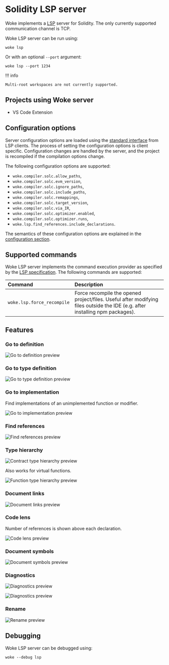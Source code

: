# Solidity LSP server
Woke implements a [LSP](https://microsoft.github.io/language-server-protocol/) server for Solidity. The only currently supported communication channel is TCP.

Woke LSP server can be run using:
```shell
woke lsp
```

Or with an optional `--port` argument:
```shell
woke lsp --port 1234
```

!!! info

    Multi-root workspaces are not currently supported.

## Projects using Woke server
- VS Code Extension

## Configuration options
Server configuration options are loaded using the [standard interface](https://microsoft.github.io/language-server-protocol/specifications/lsp/3.17/specification/#workspace_configuration) from LSP clients. The process of setting the configuration options is client specific. Configuration changes are handled by the server, and the project is recompiled if the compilation options change.

The following configuration options are supported:

- `woke.compiler.solc.allow_paths`,
- `woke.compiler.solc.evm_version`,
- `woke.compiler.solc.ignore_paths`,
- `woke.compiler.solc.include_paths`,
- `woke.compiler.solc.remappings`,
- `woke.compiler.solc.target_version`,
- `woke.compiler.solc.via_IR`,
- `woke.compiler.solc.optimizer.enabled`,
- `woke.compiler.solc.optimizer.runs`,
- `woke.lsp.find_references.include_declarations`.

The semantics of these configuration options are explained in the [configuration section](configuration.md#compilersolc-namespace).

## Supported commands

Woke LSP server implements the command execution provider as specified by the [LSP specification](https://microsoft.github.io/language-server-protocol/specifications/lsp/3.17/specification/#workspace_executeCommand). The following commands are supported:

| Command                                 | Description                                                                                                                  |
|:----------------------------------------|:-----------------------------------------------------------------------------------------------------------------------------|
| <nobr>`woke.lsp.force_recompile`</nobr> | Force recompile the opened project/files. Useful after modifying files outside the IDE (e.g. after installing npm packages). |

## Features

### Go to definition

![Go to definition preview](images/lsp/go-to-definition.gif)

### Go to type definition

![Go to type definition preview](images/lsp/go-to-type-definition.gif)

### Go to implementation

Find implementations of an unimplemented function or modifier.

![Go to implementation preview](images/lsp/go-to-implementation.gif)

### Find references

![Find references preview](images/lsp/find-references.gif)

### Type hierarchy

![Contract type hierarchy preview](images/lsp/contract-type-hierarchy.gif)

Also works for virtual functions.

![Function type hierarchy preview](images/lsp/function-type-hierarchy.gif)

### Document links

![Document links preview](images/lsp/document-links.gif)

### Code lens

Number of references is shown above each declaration.

![Code lens preview](images/lsp/code-lens.png)

### Document symbols

![Document symbols preview](images/lsp/document-symbols.png)

### Diagnostics

![Diagnostics preview](images/lsp/diagnostics-1.gif)

![Diagnostics preview](images/lsp/diagnostics-2.png)

### Rename

![Rename preview](images/lsp/rename.gif)

## Debugging

Woke LSP server can be debugged using:
```shell
woke --debug lsp
```